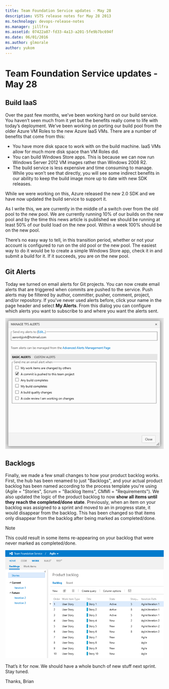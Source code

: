 ```yaml
---
title: Team Foundation Service updates - May 28
description: VSTS release notes for May 28 2013
ms.technology: devops-release-notes
ms.manager: jillfra
ms.assetid: 07422a87-fd33-4a13-a201-5fe9b7bc694f
ms.date: 06/01/2016
ms.author: glmorale
author: yukom
---
```


# Team Foundation Service updates - May 28

## Build IaaS

Over the past few months, we’ve been working hard on our build service. You haven’t seen much from it yet but the benefits really come to life with today’s deployment. We’ve been working on porting our build pool from the older Azure VM Roles to the new Azure IaaS VMs. There are a number of benefits that come from this:

- You have more disk space to work with on the build machine. IaaS VMs allow for much more disk space than VM Roles did.
- You can build Windows Store apps. This is because we can now run Windows Server 2012 VM images rather than Windows 2008 R2.
- The build service is less expensive and time consuming to manage. While you won’t see that directly, you will see some indirect benefits in our ability to keep the build image more up to date with new SDK releases.

While we were working on this, Azure released the new 2.0 SDK and we have now updated the build service to support it.

As I write this, we are currently in the middle of a switch over from the old pool to the new pool. We are currently running 10% of our builds on the new pool and by the time this news article is published we should be running at least 50% of our build load on the new pool. Within a week 100% should be on the new pool.

There’s no easy way to tell, in this transition period, whether or not your account is configured to run on the old pool or the new pool. The easiest way to do it would be to create a simple Windows Store app, check it in and submit a build for it. If it succeeds, you are on the new pool.

## Git Alerts

Today we turned on email alerts for Git projects. You can now create email alerts that are triggered when commits are pushed to the service. Push alerts may be filtered by author, committer, pusher, comment, project, and/or repository. If you've never used alerts before, click your name in the page header and select **My Alerts**. From this dialog you can configure which alerts you want to subscribe to and where you want the alerts sent.

![Git alerts for Team Foundation Service](media/5_28_01.png)

## Backlogs 

Finally, we made a few small changes to how your product backlog works.  First, the hub has been renamed to just "Backlogs", and your actual product backlog has been named according to the process template you're using (Agile = "Stories", Scrum = "Backlog Items", CMMI = "Requirements").  We also updated the logic of the product backlog to now __show all items until they reach the completed/done state__. Previously, when an item on your backlog was assigned to a sprint and moved to an in progress state, it would disappear from the backlog.  This has been changed so that items only disappear from the backlog after being marked as completed/done.

> [!NOTE]
> This could result in some items re-appearing on your backlog that were never marked as completed/done.  

![Backlog with in progress items](media/5_28_02.png)

That’s it for now. We should have a whole bunch of new stuff next sprint. Stay tuned.

Thanks, 
Brian
